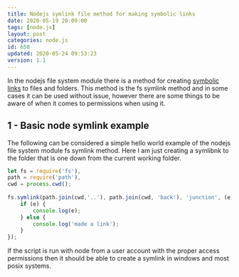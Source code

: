 ```yaml
---
title: Nodejs symlink file method for making symbolic links
date: 2020-05-19 20:09:00
tags: [node.js]
layout: post
categories: node.js
id: 658
updated: 2020-05-24 09:53:23
version: 1.1
---
```


In the nodejs file system module there is a method for creating [symbolic links](https://en.wikipedia.org/wiki/Symbolic_link) to files and folders. This method is the fs symlink method and in some cases it can be used without issue, however there are some things to be aware of when it comes to permissions when using it.

<!-- more -->

## 1 - Basic node symlink example

The following can be considered a simple hello world example of the nodejs file system module fs symlink method. Here I am just creating a symlibnk to the folder that is one down from the current working folder.

```js
let fs = require('fs'),
path = require('path'),
cwd = process.cwd();
 
fs.symlink(path.join(cwd,'..'), path.join(cwd, 'back'), 'junction', (e) => {
    if (e) {
        console.log(e);
    } else {
        console.log('made a link');
    }
});
```

If the script is run with node from a user account with the proper access permissions then it should be able to create a symlink in windows and most posix systems.